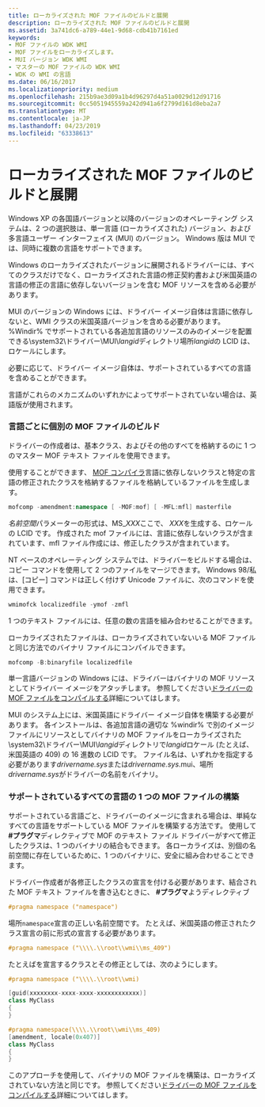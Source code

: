 ```yaml
---
title: ローカライズされた MOF ファイルのビルドと展開
description: ローカライズされた MOF ファイルのビルドと展開
ms.assetid: 3a741dc6-a789-44e1-9d68-cdb41b7161ed
keywords:
- MOF ファイルの WDK WMI
- MOF ファイルをローカライズします。
- MUI バージョン WDK WMI
- マスターの MOF ファイルの WDK WMI
- WDK の WMI の言語
ms.date: 06/16/2017
ms.localizationpriority: medium
ms.openlocfilehash: 215b9ae3d09a1b4d96297d4a51a0029d12d91716
ms.sourcegitcommit: 0cc5051945559a242d941a6f2799d161d8eba2a7
ms.translationtype: MT
ms.contentlocale: ja-JP
ms.lasthandoff: 04/23/2019
ms.locfileid: "63338613"
---
```

# <a name="building-and-deploying-the-localized-mof-file"></a>ローカライズされた MOF ファイルのビルドと展開





Windows XP の各国語バージョンと以降のバージョンのオペレーティング システムは、2 つの選択肢は、単一言語 (ローカライズされた) バージョン、および多言語ユーザー インターフェイス (MUI) のバージョン。 Windows 版は MUI では、同時に複数の言語をサポートできます。

Windows のローカライズされたバージョンに展開されるドライバーには、すべてのクラスだけでなく、ローカライズされた言語の修正契約書および米国英語の言語の修正の言語に依存しないバージョンを含む MOF リソースを含める必要があります。

MUI のバージョンの Windows には、ドライバー イメージ自体は言語に依存しないと、WMI クラスの米国英語バージョンを含める必要があります。 %Windir% でサポートされている各追加言語のリソースのみのイメージを配置できる\\system32\\ドライバー\\MUI\\*langid*ディレクトリ場所*langid*の LCID は、ロケールにします。

必要に応じて、ドライバー イメージ自体は、サポートされているすべての言語を含めることができます。

言語がこれらのメカニズムのいずれかによってサポートされていない場合は、英語版が使用されます。

### <a name="building-distinct-mof-files-for-each-language"></a>言語ごとに個別の MOF ファイルのビルド

ドライバーの作成者は、基本クラス、およびその他のすべてを格納するのに 1 つのマスター MOF テキスト ファイルを使用できます。

使用することができます、 [MOF コンパイラ](compiling-a-driver-s-mof-file.md)言語に依存しないクラスと特定の言語の修正されたクラスを格納するファイルを格納しているファイルを生成します。

```cpp
mofcomp -amendment:namespace [ -MOF:mof] [ -MFL:mfl] masterfile
```

*名前空間*パラメーターの形式は、MS\_*XXX*ここで、 *XXX*を生成する、ロケールの LCID です。 作成された mof ファイルには、言語に依存しないクラスが含まれています、mfl ファイル作成には、修正したクラスが含まれています。

NT ベースのオペレーティング システムでは、ドライバーをビルドする場合は、コピー コマンドを使用して 2 つのファイルをマージできます。 Windows 98/私は、[コピー] コマンドは正しく付けず Unicode ファイルに、次のコマンドを使用できます。

```cpp
wmimofck localizedfile -ymof -zmfl
```

1 つのテキスト ファイルには、任意の数の言語を組み合わせることができます。

ローカライズされたファイルは、ローカライズされていないいる MOF ファイルと同じ方法でのバイナリ ファイルにコンパイルできます。

```cpp
mofcomp -B:binaryfile localizedfile
```

単一言語バージョンの Windows には、ドライバーはバイナリの MOF リソースとしてドライバー イメージをアタッチします。 参照してください[ドライバーの MOF ファイルをコンパイルする](compiling-a-driver-s-mof-file.md)詳細についてはします。

MUI のシステム上には、米国英語にドライバー イメージ自体を構築する必要があります。 各インストールは、各追加言語の適切な %windir% で別のイメージ ファイルにリソースとしてバイナリの MOF ファイルをローカライズされた\\system32\\ドライバー\\MUI\\*langid*ディレクトリで*langid*ロケール (たとえば、米国英語の 409) の 16 進数の LCID です。 ファイル名は、いずれかを指定する必要があります*drivername.sys*または*drivername.sys*.mui、場所*drivername.sys*がドライバーの名前をバイナリ。

### <a name="building-one-mof-file-for-all-supported-languages"></a>サポートされているすべての言語の 1 つの MOF ファイルの構築

サポートされている言語ごと、ドライバーのイメージに含まれる場合は、単純なすべての言語をサポートしている MOF ファイルを構築する方法です。 使用して **\#プラグマ**ディレクティブで MOF のテキスト ファイル ドライバーがすべて修正したクラスは、1 つのバイナリの結合もできます。 各ローカライズは、別個の名前空間に存在しているために、1 つのバイナリに、安全に組み合わせることできます。

ドライバー作成者が各修正したクラスの宣言を付ける必要があります、結合された MOF テキスト ファイルを書き込むときに、 **\#プラグマ**ようディレクティブ

```cpp
#pragma namespace ("namespace")
```

場所`namespace`宣言の正しい名前空間です。 たとえば、米国英語の修正されたクラス宣言の前に形式の宣言する必要があります。

```cpp
#pragma namespace ("\\\\.\\root\\wmi\\ms_409")
```

たとえばを宣言するクラスとその修正としては、次のようにします。

```cpp
#pragma namespace ("\\\\.\\root\\wmi)

[guid(xxxxxxxx-xxxx-xxxx-xxxxxxxxxxxx)]
class MyClass 
{
}

#pragma namespace(\\\\.\\root\\wmi\\ms_409)
[amendment, locale(0x407)]
class MyClass
{
}
```

このアプローチを使用して、バイナリの MOF ファイルを構築は、ローカライズされていない方法と同じです。 参照してください[ドライバーの MOF ファイルをコンパイルする](compiling-a-driver-s-mof-file.md)詳細についてはします。

 

 




